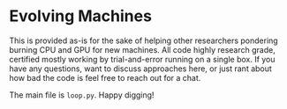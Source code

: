 # Evolving Machines

This is provided as-is for the sake of helping other researchers pondering
burning CPU and GPU for new machines. All code highly research grade, certified
mostly working by trial-and-error running on a single box. If you have any
questions, want to discuss approaches here, or just rant about how bad the code
is feel free to reach out for a chat.

The main file is `loop.py`. Happy digging!